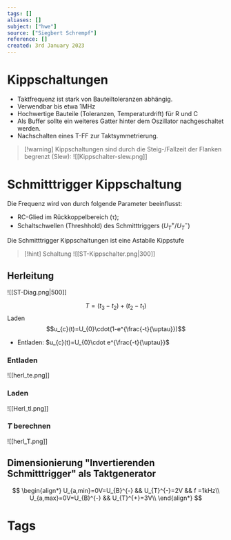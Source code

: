 ```yaml
---
tags: []
aliases: []
subject: ["hwe"]
source: ["Siegbert Schrempf"]
reference: []
created: 3rd January 2023
---
```


# Kippschaltungen
- Taktfrequenz ist stark von Bauteiltoleranzen abhängig.
- Verwendbar bis etwa 1MHz
- Hochwertige Bauteile (Toleranzen, Temperaturdrift) für R und C
- Als Buffer sollte ein weiteres Gatter hinter dem Oszillator nachgeschaltet werden.
- Nachschalten eines T-FF zur Taktsymmetrierung.

> [!warning] Kippschaltungen sind durch die Steig-/Fallzeit der Flanken begrenzt (Slew):
> ![[Kippschalter-slew.png]]

# Schmitttrigger Kippschaltung
Die Frequenz wird von durch folgende Parameter beeinflusst:
- RC-Glied im Rückkoppelbereich ($\uptau$);
- Schaltschwellen (Threshhold) des Schmitttriggers ($U_{T}^{+} / U_{T}^{-}$)

Die Schmitttrigger Kippschaltungen ist eine Astabile Kippstufe

> [!hint] Schaltung
> ![[ST-Kippschalter.png|300]]

## Herleitung
![[ST-Diag.png|500]]

$$T=(t_{3}-t_{2})+(t_{2}-t_{1})$$
Laden
$$u_{c}(t)=U_{0}\cdot(1-e^{\frac{-t}{\uptau}})$$
- Entladen: $u_{c}(t)=U_{0}\cdot e^{\frac{-t}{\uptau}}$

### Entladen

![[herl_te.png]]

### Laden

![[Herl_tl.png]]

### $T$ berechnen

![[herl_T.png]]

## Dimensionierung "Invertierenden Schmitttrigger" als Taktgenerator
$$
\begin{align*}
U_{a,min}=0V=U_{B}^{-} && U_{T}^{-}=2V && f =1kHz\\
U_{a,max}=0V=U_{B}^{-} && U_{T}^{+}=3V\\
\end{align*}
$$

# Tags